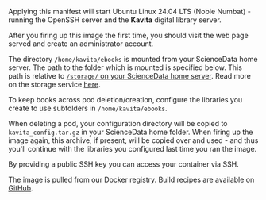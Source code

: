 Applying this manifest will start Ubuntu Linux 24.04 LTS (Noble Numbat) - running the OpenSSH server and the **Kavita** digital library server.

After you firing up this image the first time, you should visit the web page served and create an administrator account.

The directory `/home/kavita/ebooks` is mounted from your ScienceData home server. The path to the folder which is mounted is specified below. This path is relative to [`/storage/` on your ScienceData home server](/storage/). Read more on the storage service [here](https://sciencedata.dk/sites/developer/ManagingFiles/index#storage).

To keep books across pod deletion/creation, configure the libraries you create to use subfolders in `/home/kavita/ebooks`.

When deleting a pod, your configuration directory will be copied to `kavita_config.tar.gz` in your ScienceData home folder. When firing up the image again, this archive, if present, will be copied over and used - and thus you'll continue with the libraries you configured last time you ran the image.

By providing a public SSH key you can access your container via SSH.

The image is pulled from our Docker registry. Build recipes are available on [GitHub](https://github.com/deic-dk/sciencedata_images).
